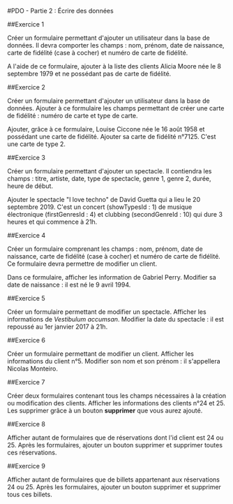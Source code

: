 #PDO - Partie 2 : Écrire des données

##Exercice 1

Créer un formulaire permettant d'ajouter un utilisateur dans la base de données. Il devra comporter les champs : nom, prénom, date de naissance, carte de fidélité (case à cocher) et numéro de carte de fidélité.

A l'aide de ce formulaire, ajouter à la liste des clients Alicia Moore née le 8 septembre 1979 et ne possédant pas de carte de fidélité.

##Exercice 2

Créer un formulaire permettant d'ajouter un utilisateur dans la base de données. Ajouter à ce formulaire les champs permettant de créer une carte de fidélité : numéro de carte et type de carte.

Ajouter, grâce à ce formulaire, Louise Ciccone née le 16 août 1958 et possédant une carte de fidélité. Ajouter sa carte de fidélité n°7125. C'est une carte de type 2.

##Exercice 3

Créer un formulaire permettant d'ajouter un spectacle. Il contiendra les champs : titre, artiste, date, type de spectacle, genre 1, genre 2, durée, heure de début.

Ajouter le spectacle "I love techno" de David Guetta qui a lieu le 20 septembre 2019. C'est un concert (showTypesId : 1) de musique électronique (firstGenresId : 4) et clubbing (secondGenreId : 10) qui dure 3 heures et qui commence à 21h.

##Exercice 4

Créer un formulaire comprenant les champs : nom, prénom, date de naissance, carte de fidélité (case à cocher) et numéro de carte de fidélité. Ce formulaire devra permettre de modifier un client.

Dans ce formulaire, afficher les information de Gabriel Perry. Modifier sa date de naissance : il est né le 9 avril 1994.

##Exercice 5

Créer un formulaire permettant de modifier un spectacle. Afficher les informations de *Vestibulum accumsan*. Modifier la date du spectacle : il est repoussé au 1er janvier 2017 à 21h.

##Exercice 6

Créer un formulaire permettant de modifier un client. Afficher les informations du client n°5. Modifier son nom et son prénom : il s'appellera Nicolas Monteiro.

##Exercice 7

Créer deux formulaires contenant tous les champs nécessaires à la création ou modification des clients. Afficher les informations des clients n°24 et 25. Les supprimer grâce à un bouton **supprimer** que vous aurez ajouté.

##Exercice 8

Afficher autant de formulaires que de réservations dont l'id client est 24 ou 25. Après les formulaires, ajouter un bouton supprimer et supprimer toutes ces réservations.

##Exercice 9

Afficher autant de formulaires que de billets appartenant aux réservations 24 ou 25. Après les formulaires, ajouter un bouton supprimer et supprimer tous ces billets.
